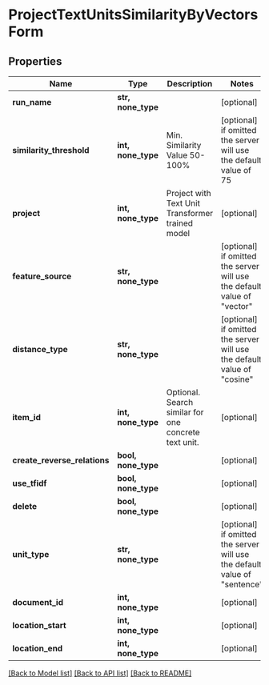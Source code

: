 # ProjectTextUnitsSimilarityByVectorsForm


## Properties
Name | Type | Description | Notes
------------ | ------------- | ------------- | -------------
**run_name** | **str, none_type** |  | [optional] 
**similarity_threshold** | **int, none_type** | Min. Similarity Value 50-100% | [optional]  if omitted the server will use the default value of 75
**project** | **int, none_type** | Project with Text Unit Transformer trained model | [optional] 
**feature_source** | **str, none_type** |  | [optional]  if omitted the server will use the default value of "vector"
**distance_type** | **str, none_type** |  | [optional]  if omitted the server will use the default value of "cosine"
**item_id** | **int, none_type** | Optional. Search similar for one concrete text unit. | [optional] 
**create_reverse_relations** | **bool, none_type** |  | [optional] 
**use_tfidf** | **bool, none_type** |  | [optional] 
**delete** | **bool, none_type** |  | [optional] 
**unit_type** | **str, none_type** |  | [optional]  if omitted the server will use the default value of "sentence"
**document_id** | **int, none_type** |  | [optional] 
**location_start** | **int, none_type** |  | [optional] 
**location_end** | **int, none_type** |  | [optional] 

[[Back to Model list]](../README.md#documentation-for-models) [[Back to API list]](../README.md#documentation-for-api-endpoints) [[Back to README]](../README.md)


